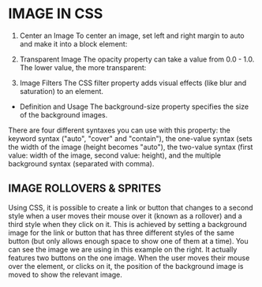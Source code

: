 # IMAGE IN CSS

1. Center an Image
To center an image, set left and right margin to auto and make it into a block element:

2. Transparent Image
The opacity property can take a value from 0.0 - 1.0. The lower value, the more transparent:

3. Image Filters
The CSS filter property adds visual effects (like blur and saturation) to an element.

- Definition and Usage
The background-size property specifies the size of the background images.

There are four different syntaxes you can use with this property: the keyword syntax ("auto", "cover" and "contain"), the one-value syntax (sets the width of the image (height becomes "auto"), the two-value syntax (first value: width of the image, second value: height), and the multiple background syntax (separated with comma).

## IMAGE ROLLOVERS & SPRITES

Using CSS, it is possible to create a link or button that changes to a second style when a user moves their mouse over it (known as a rollover) and a third style when they click on it.
This is achieved by setting a background image for the link or button that has three different styles of the same button (but only allows enough space to show one of them at a time). You can see the image we are using in this example on the right. It actually features two buttons on the one image.
When the user moves their mouse over the element, or clicks on it, the position of the background image is moved to show the relevant image.
